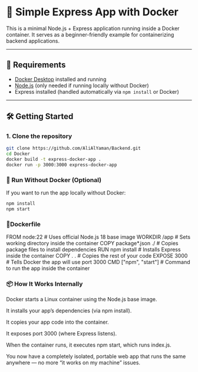 # 🚀 Simple Express App with Docker

This is a minimal Node.js + Express application running inside a Docker container. It serves as a beginner-friendly example for containerizing backend applications.

---

## 🧰 Requirements

- [Docker Desktop](https://www.docker.com/products/docker-desktop) installed and running
- [Node.js](https://nodejs.org/) (only needed if running locally without Docker)
- Express installed (handled automatically via `npm install` or Docker)

---

## 🛠️ Getting Started

### 1. Clone the repository
```bash
git clone https://github.com/AliAlYaman/Backend.git
cd Docker
docker build -t express-docker-app .
docker run -p 3000:3000 express-docker-app
```

### 🧪 Run Without Docker (Optional)
If you want to run the app locally without Docker:

```bash
npm install
npm start
```


### 🐳Dockerfile

FROM node:22              # Uses official Node.js 18 base image
WORKDIR /app              # Sets working directory inside the container
COPY package*.json ./     # Copies package files to install dependencies
RUN npm install           # Installs Express inside the container
COPY . .                  # Copies the rest of your code
EXPOSE 3000               # Tells Docker the app will use port 3000
CMD ["npm", "start"]      # Command to run the app inside the container


### 📦 How It Works Internally
Docker starts a Linux container using the Node.js base image.

It installs your app’s dependencies (via npm install).

It copies your app code into the container.

It exposes port 3000 (where Express listens).

When the container runs, it executes npm start, which runs index.js.

You now have a completely isolated, portable web app that runs the same anywhere — no more “it works on my machine” issues.